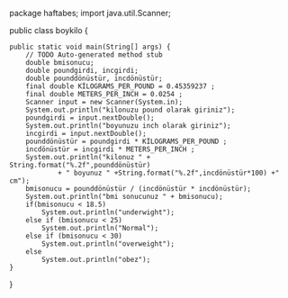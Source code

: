 package haftabes;
import java.util.Scanner;

public class boykilo {

	public static void main(String[] args) {
		// TODO Auto-generated method stub
		double bmisonucu;
		double poundgirdi, incgirdi;
		double pounddönüstür, incdönüstür;
		final double KİLOGRAMS_PER_POUND = 0.45359237 ;
		final double METERS_PER_INCH = 0.0254 ;
		Scanner input = new Scanner(System.in);
		System.out.println("kilonuzu pound olarak giriniz");
		poundgirdi = input.nextDouble();
		System.out.println("boyunuzu inch olarak giriniz");
		incgirdi = input.nextDouble();
		pounddönüstür = poundgirdi * KİLOGRAMS_PER_POUND ;
		incdönüstür = incgirdi * METERS_PER_INCH ;
		System.out.println("kilonuz " + String.format("%.2f",pounddönüstür)
				+ " boyunuz " +String.format("%.2f",incdönüstür*100) +" cm");
		bmisonucu = pounddönüstür / (incdönüstür * incdönüstür);
		System.out.println("bmi sonucunuz " + bmisonucu);
		if(bmisonucu < 18.5)
			System.out.println("underwight");
		else if (bmisonucu < 25)
			System.out.println("Normal");
		else if (bmisonucu < 30)
			System.out.println("overweight");
		else 
			System.out.println("obez");
	}

}
